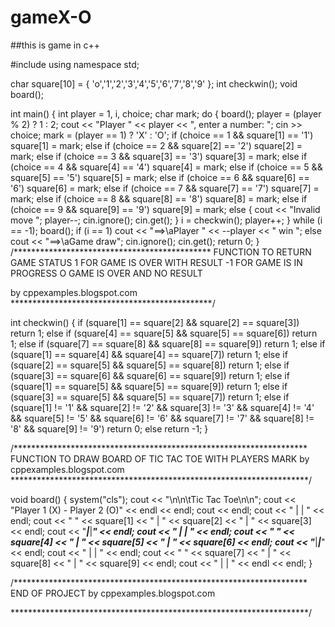 # gameX-O
##this is game in c++ 

#include <iostream>
using namespace std;

char square[10] = { 'o','1','2','3','4','5','6','7','8','9' };
int checkwin();
void board();

int main()
{
       int player = 1, i, choice;
       char mark;
       do
       {
              board();
              player = (player % 2) ? 1 : 2;
              cout << "Player " << player << ", enter a number:  ";
              cin >> choice;
              mark = (player == 1) ? 'X' : 'O';
              if (choice == 1 && square[1] == '1')
                     square[1] = mark;
              else if (choice == 2 && square[2] == '2')
                     square[2] = mark;
              else if (choice == 3 && square[3] == '3')
                     square[3] = mark;
              else if (choice == 4 && square[4] == '4')
                     square[4] = mark;
              else if (choice == 5 && square[5] == '5')
                     square[5] = mark;
              else if (choice == 6 && square[6] == '6')
                     square[6] = mark;
              else if (choice == 7 && square[7] == '7')
                     square[7] = mark;
              else if (choice == 8 && square[8] == '8')
                     square[8] = mark;
              else if (choice == 9 && square[9] == '9')
                     square[9] = mark;
              else
              {
                     cout << "Invalid move ";
                     player--;
                     cin.ignore();
                     cin.get();
              }
              i = checkwin();
              player++;
       } while (i == -1);
       board();
       if (i == 1)
              cout << "==>\aPlayer " << --player << " win ";
       else
              cout << "==>\aGame draw";
       cin.ignore();
       cin.get();
       return 0;
}
/*********************************************
FUNCTION TO RETURN GAME STATUS
1 FOR GAME IS OVER WITH RESULT
-1 FOR GAME IS IN PROGRESS
O GAME IS OVER AND NO RESULT

by cppexamples.blogspot.com
**********************************************/

int checkwin()
{
       if (square[1] == square[2] && square[2] == square[3])
              return 1;
       else if (square[4] == square[5] && square[5] == square[6])
              return 1;
       else if (square[7] == square[8] && square[8] == square[9])
              return 1;
       else if (square[1] == square[4] && square[4] == square[7])
              return 1;
       else if (square[2] == square[5] && square[5] == square[8])
              return 1;
       else if (square[3] == square[6] && square[6] == square[9])
              return 1;
       else if (square[1] == square[5] && square[5] == square[9])
              return 1;
       else if (square[3] == square[5] && square[5] == square[7])
              return 1;
       else if (square[1] != '1' && square[2] != '2' && square[3] != '3' && square[4] != '4' && square[5] != '5' && square[6] != '6' && square[7] != '7' && square[8] != '8' && square[9] != '9')
              return 0;
       else
              return -1;
}


/*******************************************************************
FUNCTION TO DRAW BOARD OF TIC TAC TOE WITH PLAYERS MARK by cppexamples.blogspot.com
********************************************************************/


void board()
{
       system("cls");
       cout << "\n\n\tTic Tac Toe\n\n";
       cout << "Player 1 (X)  -  Player 2 (O)" << endl << endl;
       cout << endl;
       cout << "     |     |     " << endl;
       cout << "  " << square[1] << "  |  " << square[2] << "  |  " << square[3] << endl;
       cout << "_____|_____|_____" << endl;
       cout << "     |     |     " << endl;
       cout << "  " << square[4] << "  |  " << square[5] << "  |  " << square[6] << endl;
       cout << "_____|_____|_____" << endl;
       cout << "     |     |     " << endl;
       cout << "  " << square[7] << "  |  " << square[8] << "  |  " << square[9] << endl;
       cout << "     |     |     " << endl << endl;
}

/*******************************************************************
END OF PROJECT by cppexamples.blogspot.com

********************************************************************/


